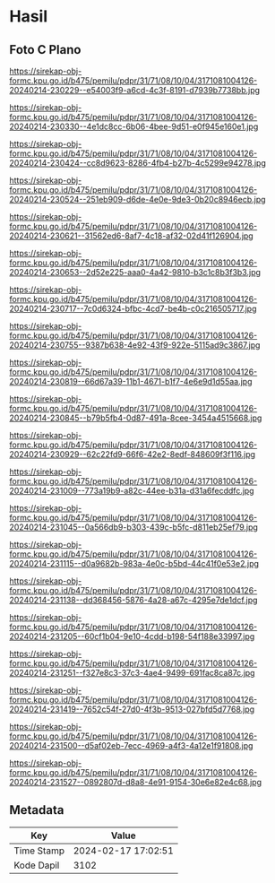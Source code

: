 # Hasil

## Foto C Plano

https://sirekap-obj-formc.kpu.go.id/b475/pemilu/pdpr/31/71/08/10/04/3171081004126-20240214-230229--e54003f9-a6cd-4c3f-8191-d7939b7738bb.jpg

https://sirekap-obj-formc.kpu.go.id/b475/pemilu/pdpr/31/71/08/10/04/3171081004126-20240214-230330--4e1dc8cc-6b06-4bee-9d51-e0f945e160e1.jpg

https://sirekap-obj-formc.kpu.go.id/b475/pemilu/pdpr/31/71/08/10/04/3171081004126-20240214-230424--cc8d9623-8286-4fb4-b27b-4c5299e94278.jpg

https://sirekap-obj-formc.kpu.go.id/b475/pemilu/pdpr/31/71/08/10/04/3171081004126-20240214-230524--251eb909-d6de-4e0e-9de3-0b20c8946ecb.jpg

https://sirekap-obj-formc.kpu.go.id/b475/pemilu/pdpr/31/71/08/10/04/3171081004126-20240214-230621--31562ed6-8af7-4c18-af32-02d41f126904.jpg

https://sirekap-obj-formc.kpu.go.id/b475/pemilu/pdpr/31/71/08/10/04/3171081004126-20240214-230653--2d52e225-aaa0-4a42-9810-b3c1c8b3f3b3.jpg

https://sirekap-obj-formc.kpu.go.id/b475/pemilu/pdpr/31/71/08/10/04/3171081004126-20240214-230717--7c0d6324-bfbc-4cd7-be4b-c0c216505717.jpg

https://sirekap-obj-formc.kpu.go.id/b475/pemilu/pdpr/31/71/08/10/04/3171081004126-20240214-230755--9387b638-4e92-43f9-922e-5115ad9c3867.jpg

https://sirekap-obj-formc.kpu.go.id/b475/pemilu/pdpr/31/71/08/10/04/3171081004126-20240214-230819--66d67a39-11b1-4671-b1f7-4e6e9d1d55aa.jpg

https://sirekap-obj-formc.kpu.go.id/b475/pemilu/pdpr/31/71/08/10/04/3171081004126-20240214-230845--b79b5fb4-0d87-491a-8cee-3454a4515668.jpg

https://sirekap-obj-formc.kpu.go.id/b475/pemilu/pdpr/31/71/08/10/04/3171081004126-20240214-230929--62c22fd9-66f6-42e2-8edf-848609f3f116.jpg

https://sirekap-obj-formc.kpu.go.id/b475/pemilu/pdpr/31/71/08/10/04/3171081004126-20240214-231009--773a19b9-a82c-44ee-b31a-d31a6fecddfc.jpg

https://sirekap-obj-formc.kpu.go.id/b475/pemilu/pdpr/31/71/08/10/04/3171081004126-20240214-231045--0a566db9-b303-439c-b5fc-d811eb25ef79.jpg

https://sirekap-obj-formc.kpu.go.id/b475/pemilu/pdpr/31/71/08/10/04/3171081004126-20240214-231115--d0a9682b-983a-4e0c-b5bd-44c41f0e53e2.jpg

https://sirekap-obj-formc.kpu.go.id/b475/pemilu/pdpr/31/71/08/10/04/3171081004126-20240214-231138--dd368456-5876-4a28-a67c-4295e7de1dcf.jpg

https://sirekap-obj-formc.kpu.go.id/b475/pemilu/pdpr/31/71/08/10/04/3171081004126-20240214-231205--60cf1b04-9e10-4cdd-b198-54f188e33997.jpg

https://sirekap-obj-formc.kpu.go.id/b475/pemilu/pdpr/31/71/08/10/04/3171081004126-20240214-231251--f327e8c3-37c3-4ae4-9499-691fac8ca87c.jpg

https://sirekap-obj-formc.kpu.go.id/b475/pemilu/pdpr/31/71/08/10/04/3171081004126-20240214-231419--7652c54f-27d0-4f3b-9513-027bfd5d7768.jpg

https://sirekap-obj-formc.kpu.go.id/b475/pemilu/pdpr/31/71/08/10/04/3171081004126-20240214-231500--d5af02eb-7ecc-4969-a4f3-4a12e1f91808.jpg

https://sirekap-obj-formc.kpu.go.id/b475/pemilu/pdpr/31/71/08/10/04/3171081004126-20240214-231527--0892807d-d8a8-4e91-9154-30e6e82e4c68.jpg


## Metadata

| Key        | Value               |
| ---------- | ------------------- |
| Time Stamp | 2024-02-17 17:02:51 |
| Kode Dapil | 3102                |



